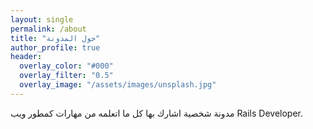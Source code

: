 ```yaml
---
layout: single
permalink: /about
title: "حول المدونة"
author_profile: true
header:
  overlay_color: "#000"
  overlay_filter: "0.5"
  overlay_image: "/assets/images/unsplash.jpg"
---
```


مدونة شخصية اشارك بها كل ما اتعلمه من مهارات كمطور ويب Rails Developer.  